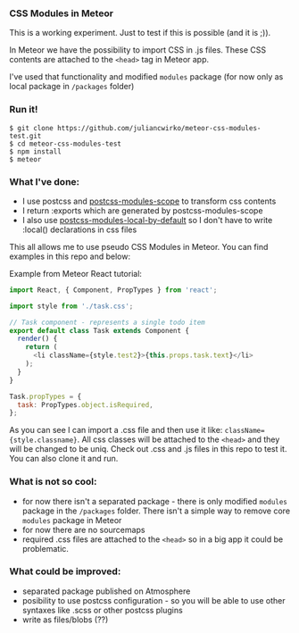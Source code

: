 ### CSS Modules in Meteor

This is a working experiment. Just to test if this is possible (and it is ;)).

In Meteor we have the possibility to import CSS in .js files. These CSS contents are attached to the `<head>` tag in Meteor app.

I've used that functionality and modified `modules` package (for now only as local package in `/packages` folder)

### Run it!

```
$ git clone https://github.com/juliancwirko/meteor-css-modules-test.git
$ cd meteor-css-modules-test
$ npm install
$ meteor
```

### What I've done:

- I use postcss and [postcss-modules-scope](https://github.com/css-modules/postcss-modules-scope) to transform css contents
- I return :exports which are generated by postcss-modules-scope
- I also use [postcss-modules-local-by-default](https://github.com/css-modules/postcss-modules-local-by-default) so I don't have to write :local() declarations in css files

This all allows me to use pseudo CSS Modules in Meteor. You can find examples in this repo and below:

Example from Meteor React tutorial:

```javascript
import React, { Component, PropTypes } from 'react';

import style from './task.css';

// Task component - represents a single todo item
export default class Task extends Component {
  render() {
    return (
      <li className={style.test2}>{this.props.task.text}</li>
    );
  }
}

Task.propTypes = {
  task: PropTypes.object.isRequired,
};
```

As you can see I can import a .css file and then use it like: `className={style.classname}`. All css classes will be attached to the `<head>` and they will be changed to be uniq. Check out .css and .js files in this repo to test it. You can also clone it and run.

### What is not so cool:

- for now there isn't a separated package - there is only modified `modules` package in the `/packages` folder. There isn't a simple way to remove core `modules` package in Meteor
- for now there are no sourcemaps
- required .css files are attached to the `<head>` so in a big app it could be problematic.

### What could be improved:

- separated package published on Atmosphere
- posibility to use postcss configuration - so you will be able to use other syntaxes like .scss or other postcss plugins
- write as files/blobs (??)
